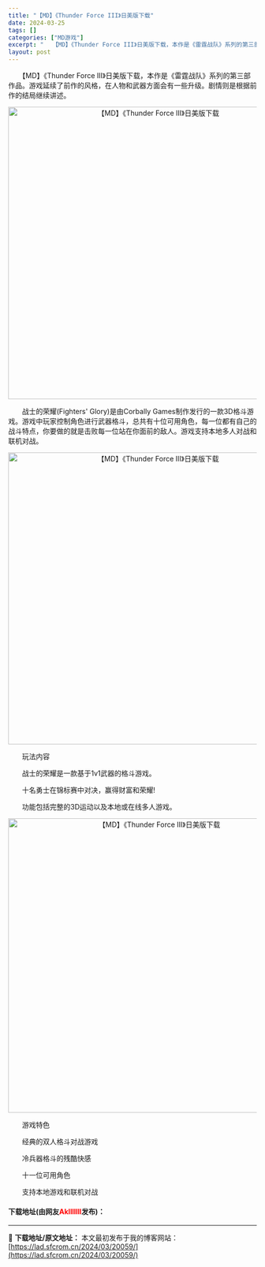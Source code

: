 ```yaml
---
title: "【MD】《Thunder Force III》日美版下载"
date: 2024-03-25
tags: []
categories: ["MD游戏"]
excerpt: "　　【MD】《Thunder Force III》日美版下载，本作是《雷霆战队》系列的第三部作品。游戏延续了前作的风格，在人物和武器方面会有一些升级。剧情则是根据前作的结局继续讲述。 　　战士的荣耀(Fighters&#039; Glory)是由Corbally Games制作发行的一款3D格斗游戏。&hellip;"
layout: post
---
```


 <p>　　【MD】《Thunder Force III》日美版下载，本作是《雷霆战队》系列的第三部作品。游戏延续了前作的风格，在人物和武器方面会有一些升级。剧情则是根据前作的结局继续讲述。</p> <p align="center"><img align="" border="0" src="https://lad.sfcrom.cn/wp-content/uploads/2024/03/20240325_660114ff72322.png" width="593" alt="【MD】《Thunder Force III》日美版下载" /></p> <p>　　战士的荣耀(Fighters&#39; Glory)是由Corbally Games制作发行的一款3D格斗游戏。游戏中玩家控制角色进行武器格斗，总共有十位可用角色，每一位都有自己的战斗特点，你要做的就是击败每一位站在你面前的敌人。游戏支持本地多人对战和联机对战。</p> <p align="center"><img align="" border="0" src="https://lad.sfcrom.cn/wp-content/uploads/2024/03/20240325_660115009ea32.png" width="592" alt="【MD】《Thunder Force III》日美版下载" /></p> <p>　　玩法内容</p> <p>　　战士的荣耀是一款基于1v1武器的格斗游戏。</p> <p>　　十名勇士在锦标赛中对决，赢得财富和荣耀!</p> <p>　　功能包括完整的3D运动以及本地或在线多人游戏。</p> <p align="center"><img align="" border="0" src="https://lad.sfcrom.cn/wp-content/uploads/2024/03/20240325_66011501cc303.png" width="597" alt="【MD】《Thunder Force III》日美版下载" /></p> <p>　　游戏特色</p> <p>　　经典的双人格斗对战游戏</p> <p>　　冷兵器格斗的残酷快感</p> <p>　　十一位可用角色</p> <p>　　支持本地游戏和联机对战</p> <p><h4>下载地址(由网友<font color="red">Aklllllll</font>发布)：</h4></p> 

---
📖 **下载地址/原文地址：** 本文最初发布于我的博客网站：[https://lad.sfcrom.cn/2024/03/20059/](https://lad.sfcrom.cn/2024/03/20059/)
